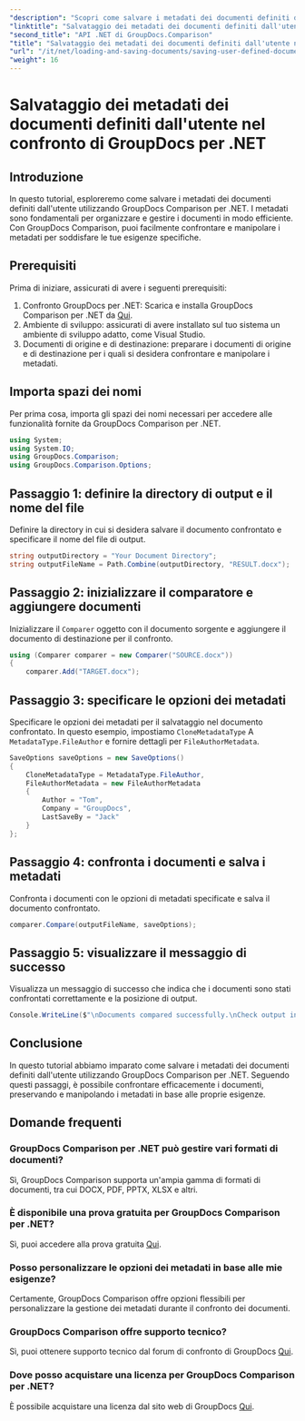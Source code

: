 ```yaml
---
"description": "Scopri come salvare i metadati dei documenti definiti dall'utente utilizzando GroupDocs Comparison per .NET. Confronta e gestisci facilmente i metadati con istruzioni dettagliate."
"linktitle": "Salvataggio dei metadati dei documenti definiti dall'utente nel confronto di GroupDocs per .NET"
"second_title": "API .NET di GroupDocs.Comparison"
"title": "Salvataggio dei metadati dei documenti definiti dall'utente nel confronto di GroupDocs per .NET"
"url": "/it/net/loading-and-saving-documents/saving-user-defined-document-metadata/"
"weight": 16
---
```


# Salvataggio dei metadati dei documenti definiti dall'utente nel confronto di GroupDocs per .NET

## Introduzione
In questo tutorial, esploreremo come salvare i metadati dei documenti definiti dall'utente utilizzando GroupDocs Comparison per .NET. I metadati sono fondamentali per organizzare e gestire i documenti in modo efficiente. Con GroupDocs Comparison, puoi facilmente confrontare e manipolare i metadati per soddisfare le tue esigenze specifiche.
## Prerequisiti
Prima di iniziare, assicurati di avere i seguenti prerequisiti:
1. Confronto GroupDocs per .NET: Scarica e installa GroupDocs Comparison per .NET da [Qui](https://releases.groupdocs.com/comparison/net/).
2. Ambiente di sviluppo: assicurati di avere installato sul tuo sistema un ambiente di sviluppo adatto, come Visual Studio.
3. Documenti di origine e di destinazione: preparare i documenti di origine e di destinazione per i quali si desidera confrontare e manipolare i metadati.

## Importa spazi dei nomi
Per prima cosa, importa gli spazi dei nomi necessari per accedere alle funzionalità fornite da GroupDocs Comparison per .NET.
```csharp
using System;
using System.IO;
using GroupDocs.Comparison;
using GroupDocs.Comparison.Options;
```
## Passaggio 1: definire la directory di output e il nome del file
Definire la directory in cui si desidera salvare il documento confrontato e specificare il nome del file di output.
```csharp
string outputDirectory = "Your Document Directory";
string outputFileName = Path.Combine(outputDirectory, "RESULT.docx");
```
## Passaggio 2: inizializzare il comparatore e aggiungere documenti
Inizializzare il `Comparer` oggetto con il documento sorgente e aggiungere il documento di destinazione per il confronto.
```csharp
using (Comparer comparer = new Comparer("SOURCE.docx"))
{
    comparer.Add("TARGET.docx");
```
## Passaggio 3: specificare le opzioni dei metadati
Specificare le opzioni dei metadati per il salvataggio nel documento confrontato. In questo esempio, impostiamo `CloneMetadataType` A `MetadataType.FileAuthor` e fornire dettagli per `FileAuthorMetadata`.
```csharp
SaveOptions saveOptions = new SaveOptions()
{
    CloneMetadataType = MetadataType.FileAuthor,
    FileAuthorMetadata = new FileAuthorMetadata
    {
        Author = "Tom",
        Company = "GroupDocs",
        LastSaveBy = "Jack"
    }
};
```
## Passaggio 4: confronta i documenti e salva i metadati
Confronta i documenti con le opzioni di metadati specificate e salva il documento confrontato.
```csharp
comparer.Compare(outputFileName, saveOptions);
```
## Passaggio 5: visualizzare il messaggio di successo
Visualizza un messaggio di successo che indica che i documenti sono stati confrontati correttamente e la posizione di output.
```csharp
Console.WriteLine($"\nDocuments compared successfully.\nCheck output in {outputDirectory}.");
```

## Conclusione
In questo tutorial abbiamo imparato come salvare i metadati dei documenti definiti dall'utente utilizzando GroupDocs Comparison per .NET. Seguendo questi passaggi, è possibile confrontare efficacemente i documenti, preservando e manipolando i metadati in base alle proprie esigenze.
## Domande frequenti
### GroupDocs Comparison per .NET può gestire vari formati di documenti?
Sì, GroupDocs Comparison supporta un'ampia gamma di formati di documenti, tra cui DOCX, PDF, PPTX, XLSX e altri.
### È disponibile una prova gratuita per GroupDocs Comparison per .NET?
Sì, puoi accedere alla prova gratuita [Qui](https://releases.groupdocs.com/).
### Posso personalizzare le opzioni dei metadati in base alle mie esigenze?
Certamente, GroupDocs Comparison offre opzioni flessibili per personalizzare la gestione dei metadati durante il confronto dei documenti.
### GroupDocs Comparison offre supporto tecnico?
Sì, puoi ottenere supporto tecnico dal forum di confronto di GroupDocs [Qui](https://forum.groupdocs.com/c/comparison/12).
### Dove posso acquistare una licenza per GroupDocs Comparison per .NET?
È possibile acquistare una licenza dal sito web di GroupDocs [Qui](https://purchase.groupdocs.com/buy).